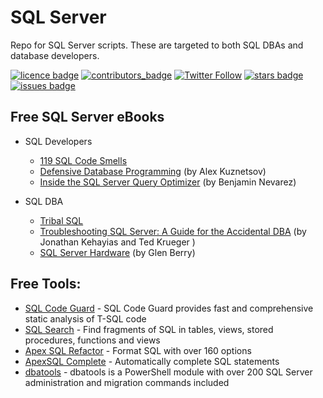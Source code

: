 # SQL Server

Repo for SQL Server scripts. These are targeted to both SQL DBAs and database developers.

[![licence badge]][licence]
[![contributors_badge]][contributors]
[![Twitter Follow](https://img.shields.io/twitter/follow/danilocbraga.svg?style=social&label=Follow&style=flat-square)](https://twitter.com/danilocbraga)
[![stars badge]][stars]
[![issues badge]][issues]


[stars badge]:https://img.shields.io/github/stars/danilocbraga/sqlserver.svg 
[issues badge]:https://img.shields.io/github/issues/danilocbraga/sqlserver.svg
[contributors_badge]:https://img.shields.io/github/contributors/danilocbraga/sqlserver.svg
[licence badge]:https://img.shields.io/badge/license-MIT-blue.svg

[stars]:https://github.com/danilocbraga/SQLServer/stargazers
[issues]:https://github.com/danilocbraga/SQLServer/issues
[contributors]:https://github.com/danilocbraga/SQLServer/graphs/contributors
[licence]:https://github.com/danilocbraga/SQLServer/blob/master/LICENSE.md
[Twitter]:https://twitter.com/danilocbraga


## Free SQL Server eBooks

   - SQL Developers
     - [119 SQL Code Smells](http://assets.red-gate.com/community/books/sql-code-smells.pdf)
     - [Defensive Database Programming](http://assets.red-gate.com/community/books/defensive-database-programming.pdf) (by Alex Kuznetsov)
     - [Inside the SQL Server Query Optimizer](http://assets.red-gate.com/community/books/inside-the-sql-server-query-optimizer.pdf) (by Benjamin Nevarez)

   - SQL DBA
     - [Tribal SQL](http://www.red-gate.com/library/tribal-sql)
     - [Troubleshooting SQL Server: A Guide for the Accidental DBA](http://assets.red-gate.com/products/dba/assets/Accidental_DBA_EBook.zip) (by Jonathan Kehayias and Ted Krueger )
     - [SQL Server Hardware](http://assets.red-gate.com/community/books/sql-server-hardware-ebook.pdf) (by Glen Berry)

## Free Tools:
- [SQL Code Guard](http://sqlcodeguard.com/) - SQL Code Guard provides fast and comprehensive static analysis of T-SQL code
- [SQL Search](http://www.red-gate.com/products/sql-development/sql-search/) - Find fragments of SQL in tables, views, stored procedures, functions and views
- [Apex SQL Refactor](https://www.apexsql.com/Download.aspx?download=Refactor) - Format SQL with over 160 options
- [ApexSQL Complete](http://www.apexsql.com/sql_tools_complete.aspx) - Automatically complete SQL statements
- [dbatools](https://dbatools.io/download) - dbatools is a PowerShell module with over 200 SQL Server administration and migration commands included
